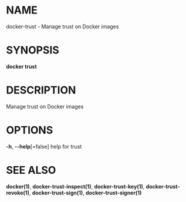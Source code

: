 # NAME

docker-trust - Manage trust on Docker images

# SYNOPSIS

**docker trust**

# DESCRIPTION

Manage trust on Docker images

# OPTIONS

**-h**, **--help**\[=false\] help for trust

# SEE ALSO

**docker(1)**, **docker-trust-inspect(1)**, **docker-trust-key(1)**, **docker-trust-revoke(1)**, **docker-trust-sign(1)**, **docker-trust-signer(1)**
